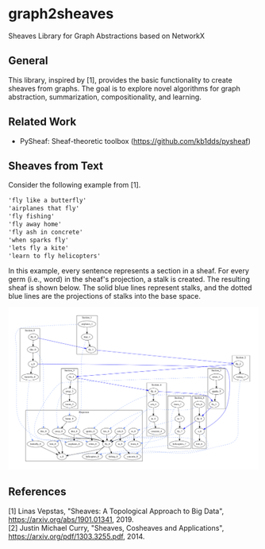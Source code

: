 # graph2sheaves
Sheaves Library for Graph Abstractions based on NetworkX

## General
This library, inspired by [1], provides the basic functionality to create sheaves from graphs. The goal is to explore novel algorithms for graph abstraction, summarization, compositionality, and learning.

## Related Work
* PySheaf: Sheaf-theoretic toolbox (https://github.com/kb1dds/pysheaf)

## Sheaves from Text
Consider the following example from [1]. 

```
'fly like a butterfly'
'airplanes that fly'
'fly fishing'
'fly away home'
'fly ash in concrete'
'when sparks fly'
'lets fly a kite'
'learn to fly helicopters'
```

In this example, every sentence represents a section in a sheaf. For every germ (i.e., word) in the sheaf's projection, a stalk is created. The resulting sheaf is shown below. The solid blue lines represent stalks, and the dotted blue lines are the projections of stalks into the base space.


![alt text](figures/sheaf_text_fly.png)


## References
[1] Linas Vepstas, "Sheaves: A Topological Approach to Big Data", https://arxiv.org/abs/1901.01341, 2019.  
[2] Justin Michael Curry, "Sheaves, Cosheaves and Applications", https://arxiv.org/pdf/1303.3255.pdf, 2014.
